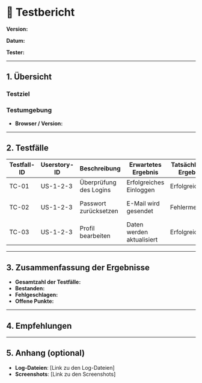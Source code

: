 # 🧪 Testbericht

**Version:** <!-- Version der Anwendung, die getestet wurde -->

**Datum:** <!-- DD-MM-YYYY -->

**Tester:** <!-- Name des Testers -->


---

## 1. Übersicht

### Testziel
<!-- Kurze Beschreibung des Testziels, z. B. "Verifizierung der Login-Funktionalität unter verschiedenen Bedingungen" -->

### Testumgebung
- **Browser / Version:** <!-- z. B. Chrome 94, Firefox 92 -->

---

## 2. Testfälle

| Testfall-ID |Userstory-ID| Beschreibung              | Erwartetes Ergebnis             | Tatsächliches Ergebnis | Status      | Anmerkungen                     |
|-------------|---------------|---------------------------|---------------------------------|-------------------------|-------------|----------------------------------|
| TC-01       | US-1-2-3 | Überprüfung des Logins    | Erfolgreiches Einloggen         | Erfolgreich             | ✅ Bestanden | -                                |
| TC-02       | US-1-2-3 | Passwort zurücksetzen     | E-Mail wird gesendet            | Fehlermeldung           | ❌ Fehlgeschlagen | SMTP-Server nicht erreichbar    |
| TC-03       | US-1-2-3 | Profil bearbeiten         | Daten werden aktualisiert       | Erfolgreich             | ✅ Bestanden | -                                |

---

## 3. Zusammenfassung der Ergebnisse

- **Gesamtzahl der Testfälle:** <!-- z. B. 10 -->
- **Bestanden:** <!-- z. B. 8 -->
- **Fehlgeschlagen:** <!-- z. B. 2 -->
- **Offene Punkte:** <!-- Punkte, die noch untersucht werden müssen -->

---

## 4. Empfehlungen

<!-- Empfohlene Maßnahmen aufgrund der Testergebnisse, z. B. "Überprüfung der SMTP-Einstellungen für Passwort zurücksetzen erforderlich." -->

---

## 5. Anhang (optional)

- **Log-Dateien**: [Link zu den Log-Dateien]
- **Screenshots**: [Link zu den Screenshots]
